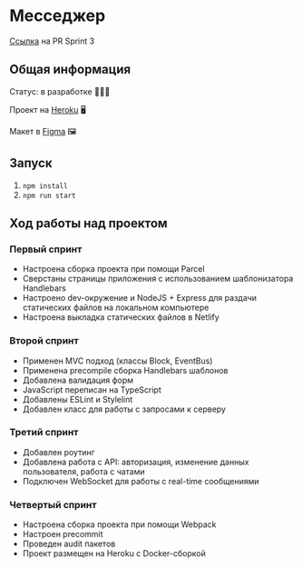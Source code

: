 # Месседжер
[Ссылка](https://github.com/vlad-burnaev/middle.messenger.praktikum.yandex/pull/4) на PR Sprint 3

## Общая информация

Статус: в разработке 👨🏻‍💻

Проект на [Heroku](https://practicum-messenger.herokuapp.com/) 🖥

Макет в [Figma](https://www.figma.com/file/24EUnEHGEDNLdOcxg7ULwV/Chat?node-id=0%3A1) 🖼

## Запуск
1. `npm install`
2. `npm run start`

## Ход работы над проектом
### Первый спринт
- Настроена сборка проекта при помощи Parcel
- Сверстаны страницы приложения с использованием шаблонизатора Handlebars
- Настроено dev-окружение и NodeJS + Express для раздачи статических файлов на локальном компьютере
- Настроена выкладка статических файлов в Netlify

### Второй спринт
- Применен MVC подход (классы Block, EventBus)
- Применена precompile сборка Handlebars шаблонов
- Добавлена валидация форм
- JavaScript переписан на TypeScript
- Добавлены ESLint и Stylelint
- Добавлен класс для работы с запросами к серверу

### Третий спринт
- Добавлен роутинг
- Добавлена работа с API: авторизация, изменение данных пользователя, работа с чатами
- Подключен WebSocket для работы с real-time сообщениями

### Четвертый спринт
- Настроена сборка проекта при помощи Webpack
- Настроен precommit
- Проведен audit пакетов
- Проект размещен на Heroku с Docker-сборкой
